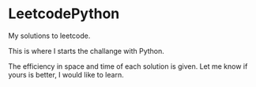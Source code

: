 # LeetcodePython
My solutions to leetcode.

This is where I starts the challange with Python. 

The efficiency in space and time of each solution is given. Let me know if yours is better, I would like to learn.
